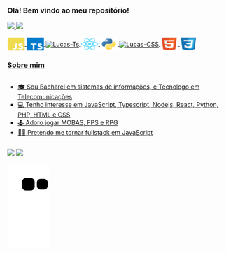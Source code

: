 ### Olá! Bem vindo ao meu repositório!

<div>
  <a href="https://github.com/LucasMSCaetano">
  <img height="160em" src="https://github-readme-stats.vercel.app/api?username=LucasMSCaetano&show_icons=true&theme=dracula&include_all_commits=true&count_private=true"/>
  <img height="160em" src="https://github-readme-stats.vercel.app/api/top-langs/?username=LucasMSCaetano&layout=compact&langs_count=7&theme=dracula"/>
</div>

  <div style="display: inline_block"><br>
  <img align="center" alt="Lucas-Js" height="30" width="40" src="https://raw.githubusercontent.com/devicons/devicon/master/icons/javascript/javascript-plain.svg">
  <img align="center" alt="Lucas-Ts" height="30" width="40" src="https://raw.githubusercontent.com/devicons/devicon/master/icons/typescript/typescript-plain.svg">
  <img align="center" alt="Lucas-Ts" height="30" width="40" src="https://cdn.jsdelivr.net/gh/devicons/devicon/icons/nodejs/nodejs-original.svg"> 
  <img align="center" alt="Lucas-React" height="30" width="40" src="https://raw.githubusercontent.com/devicons/devicon/master/icons/react/react-original.svg">
  <img align="center" alt="Lucas-Python" height="30" width="40" src="https://raw.githubusercontent.com/devicons/devicon/master/icons/python/python-original.svg">
  <img align="center" alt="Lucas-CSS" height="40" width="50" src="https://cdn.jsdelivr.net/gh/devicons/devicon/icons/php/php-original.svg">
  <img align="center" alt="Lucas-HTML" height="30" width="40" src="https://raw.githubusercontent.com/devicons/devicon/master/icons/html5/html5-original.svg">
  <img align="center" alt="Lucas-CSS" height="30" width="40" src="https://raw.githubusercontent.com/devicons/devicon/master/icons/css3/css3-original.svg">
 
</div>  
  
  
### Sobre mim
##
- 🎓 Sou Bacharel em sistemas de informações, e Técnologo em Telecomunicações
- 💻 Tenho interesse em JavaScript, Typescript, Nodejs, React, Python, PHP, HTML e CSS
- 🕹 Adoro jogar MOBAS, FPS e RPG
- 👨‍💻 Pretendo me tornar fullstack em JavaScript
  
##
  
  <div> 
  
  <a href = "mailto:lucas.matheu.caetano@gmail.com"><img src="https://img.shields.io/badge/-Gmail-%23333?style=for-the-badge&logo=gmail&logoColor=white" target="_blank"></a>
  <a href="https://www.linkedin.com/in/lucas-matheus-a95774186/" target="_blank"><img src="https://img.shields.io/badge/-LinkedIn-%230077B5?style=for-the-badge&logo=linkedin&logoColor=white" target="_blank"></a> 
 
  ![Snake animation](https://github.com/rafaballerini/rafaballerini/blob/output/github-contribution-grid-snake.svg)
 
</div>
